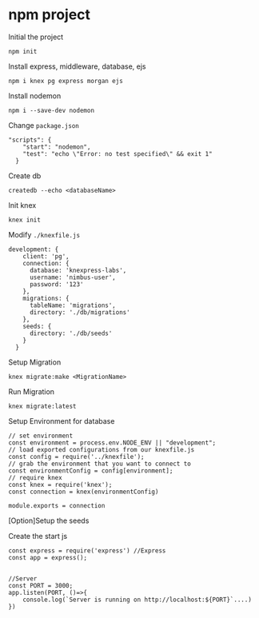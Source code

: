 <h1>npm project</h1>

Initial the project</br>
```
npm init
```

Install express, middleware, database, ejs</br>
```
npm i knex pg express morgan ejs
```

Install nodemon</br>
```
npm i --save-dev nodemon
```
Change `package.json`
```
"scripts": {
    "start": "nodemon",
    "test": "echo \"Error: no test specified\" && exit 1"
  }
 ```

Create db</br>
```
createdb --echo <databaseName>
```

Init knex
```
knex init
```

Modify `./knexfile.js`</br>
```
development: {
    client: 'pg',
    connection: {
      database: 'knexpress-labs',
      username: 'nimbus-user',
      password: '123'
    },
    migrations: {
      tableName: 'migrations',
      directory: './db/migrations'
    },
    seeds: {
      directory: './db/seeds'
    }
  }
  ```
  
 Setup Migration
 ```
 knex migrate:make <MigrationName>
 ```
 
 Run Migration
 ```
knex migrate:latest
 ```
 
 Setup Environment for database
 ```
// set environment
const environment = process.env.NODE_ENV || "development";
// load exported configurations from our knexfile.js
const config = require('../knexfile');
// grab the environment that you want to connect to
const environmentConfig = config[environment];
// require knex
const knex = require('knex');
const connection = knex(environmentConfig)

module.exports = connection
```

[Option]Setup the seeds

Create the start js
```
const express = require('express') //Express
const app = express();


//Server
const PORT = 3000;
app.listen(PORT, ()=>{
    console.log(`Server is running on http://localhost:${PORT}`....)
})

```

